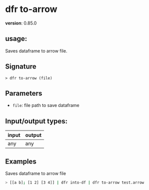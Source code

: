 # dfr to-arrow

**version**: 0.85.0

## **usage**:

Saves dataframe to arrow file.

## Signature

`> dfr to-arrow (file)`

## Parameters

- `file`: file path to save dataframe

## Input/output types:

| input | output |
| ----- | ------ |
| any   | any    |

## Examples

Saves dataframe to arrow file

```bash
> [[a b]; [1 2] [3 4]] | dfr into-df | dfr to-arrow test.arrow
```
